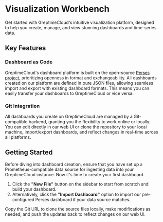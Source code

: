 # Visualization Workbench

Get started with GreptimeCloud's intuitive visualization platform, designed to
help you create, manage, and view stunning dashboards and time-series data.

## Key Features

### Dashboard as Code

GreptimeCloud's dashboard platform is built on the open-source [Perses
project](https://perses.dev), prioritizing openness in format and
exchangeability. All dashboards created on our platform are defined in pure JSON
files, allowing seamless import and export with existing dashboard formats. This
means you can easily transfer your dashboards to GreptimeCloud or vice versa.

### Git Integration

All dashboards you create on GreptimeCloud are managed by a Git-compatible
backend, granting you the flexibility to work online or locally. You can edit
directly in our web UI or clone the repository to your local machine,
import/export dashboards, and reflect changes in real-time across all platforms.

## Getting Started

Before diving into dashboard creation, ensure that you have set up a
Prometheus-compatible data source for ingesting data into your GreptimeCloud
instance. Now it's time to create your first dashboard.

1. Click the **"New File"** button on the sidebar to start from scratch and
   build your dashboard.
2. Alternatively, click the **"Import Dashboard"** option to import our
   pre-configured Perses dashboard if your data source matches.

Copy the Git URL to clone the source files locally, make modifications as
needed, and push the updates back to reflect changes on our web UI.

